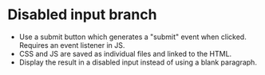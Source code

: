 # Disabled input branch
- Use a submit button which generates a "submit" event when clicked. Requires an event listener in JS.
- CSS and JS are saved as individual files and linked to the HTML.
- Display the result in a disabled input instead of using a blank paragraph.
